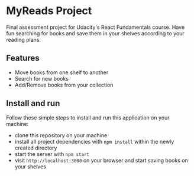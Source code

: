# MyReads Project

Final assessment project for Udacity's React Fundamentals course.
Have fun searching for books and save them in your shelves according to your reading plans.

## Features

* Move books from one shelf to another
* Search for new books
* Add/Remove books from your collection

## Install and run

Follow these simple steps to install and run this application on your machine:

* clone this repository on your machine
* install all project dependencies with `npm install` within the newly created directory
* start the server with `npm start`
* visit `http://localhost:3000` on your browser and start saving books on your shelves
